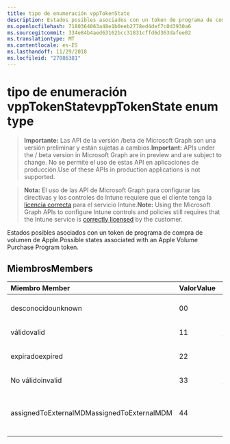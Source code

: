 ```yaml
---
title: tipo de enumeración vppTokenState
description: Estados posibles asociados con un token de programa de compra de volumen de Apple.
ms.openlocfilehash: 7180364063a48e1b0eeb2778ed4def7c0d3930a6
ms.sourcegitcommit: 334e84b4aed63162bcc31831cffd6d363dafee02
ms.translationtype: MT
ms.contentlocale: es-ES
ms.lasthandoff: 11/29/2018
ms.locfileid: "27086381"
---
```

# <a name="vpptokenstate-enum-type"></a><span data-ttu-id="2a41d-103">tipo de enumeración vppTokenState</span><span class="sxs-lookup"><span data-stu-id="2a41d-103">vppTokenState enum type</span></span>

> <span data-ttu-id="2a41d-104">**Importante:** Las API de la versión /beta de Microsoft Graph son una versión preliminar y están sujetas a cambios.</span><span class="sxs-lookup"><span data-stu-id="2a41d-104">**Important:** APIs under the / beta version in Microsoft Graph are in preview and are subject to change.</span></span> <span data-ttu-id="2a41d-105">No se permite el uso de estas API en aplicaciones de producción.</span><span class="sxs-lookup"><span data-stu-id="2a41d-105">Use of these APIs in production applications is not supported.</span></span>

> <span data-ttu-id="2a41d-106">**Nota:** El uso de las API de Microsoft Graph para configurar las directivas y los controles de Intune requiere que el cliente tenga la [licencia correcta](https://go.microsoft.com/fwlink/?linkid=839381) para el servicio Intune.</span><span class="sxs-lookup"><span data-stu-id="2a41d-106">**Note:** Using the Microsoft Graph APIs to configure Intune controls and policies still requires that the Intune service is [correctly licensed](https://go.microsoft.com/fwlink/?linkid=839381) by the customer.</span></span>

<span data-ttu-id="2a41d-107">Estados posibles asociados con un token de programa de compra de volumen de Apple.</span><span class="sxs-lookup"><span data-stu-id="2a41d-107">Possible states associated with an Apple Volume Purchase Program token.</span></span>
## <a name="members"></a><span data-ttu-id="2a41d-108">Miembros</span><span class="sxs-lookup"><span data-stu-id="2a41d-108">Members</span></span>
|<span data-ttu-id="2a41d-109">Miembro	</span><span class="sxs-lookup"><span data-stu-id="2a41d-109">Member</span></span>|<span data-ttu-id="2a41d-110">Valor</span><span class="sxs-lookup"><span data-stu-id="2a41d-110">Value</span></span>|<span data-ttu-id="2a41d-111">Descripción</span><span class="sxs-lookup"><span data-stu-id="2a41d-111">Description</span></span>|
|:---|:---|:---|
|<span data-ttu-id="2a41d-112">desconocido</span><span class="sxs-lookup"><span data-stu-id="2a41d-112">unknown</span></span>|<span data-ttu-id="2a41d-113">0</span><span class="sxs-lookup"><span data-stu-id="2a41d-113">0</span></span>|<span data-ttu-id="2a41d-114">Estado predeterminado.</span><span class="sxs-lookup"><span data-stu-id="2a41d-114">Default state.</span></span>|
|<span data-ttu-id="2a41d-115">válido</span><span class="sxs-lookup"><span data-stu-id="2a41d-115">valid</span></span>|<span data-ttu-id="2a41d-116">1</span><span class="sxs-lookup"><span data-stu-id="2a41d-116">1</span></span>|<span data-ttu-id="2a41d-117">Símbolo (token) es válido.</span><span class="sxs-lookup"><span data-stu-id="2a41d-117">Token is valid.</span></span>|
|<span data-ttu-id="2a41d-118">expirado</span><span class="sxs-lookup"><span data-stu-id="2a41d-118">expired</span></span>|<span data-ttu-id="2a41d-119">2</span><span class="sxs-lookup"><span data-stu-id="2a41d-119">2</span></span>|<span data-ttu-id="2a41d-120">Símbolo (token) ha expirado.</span><span class="sxs-lookup"><span data-stu-id="2a41d-120">Token is expired.</span></span>|
|<span data-ttu-id="2a41d-121">No válido</span><span class="sxs-lookup"><span data-stu-id="2a41d-121">invalid</span></span>|<span data-ttu-id="2a41d-122">3</span><span class="sxs-lookup"><span data-stu-id="2a41d-122">3</span></span>|<span data-ttu-id="2a41d-123">Símbolo (token) no es válido.</span><span class="sxs-lookup"><span data-stu-id="2a41d-123">Token is invalid.</span></span>|
|<span data-ttu-id="2a41d-124">assignedToExternalMDM</span><span class="sxs-lookup"><span data-stu-id="2a41d-124">assignedToExternalMDM</span></span>|<span data-ttu-id="2a41d-125">4</span><span class="sxs-lookup"><span data-stu-id="2a41d-125">4</span></span>|<span data-ttu-id="2a41d-126">Símbolo (token) administrado por otro servicio de MDM.</span><span class="sxs-lookup"><span data-stu-id="2a41d-126">Token is managed by another MDM Service.</span></span>|





